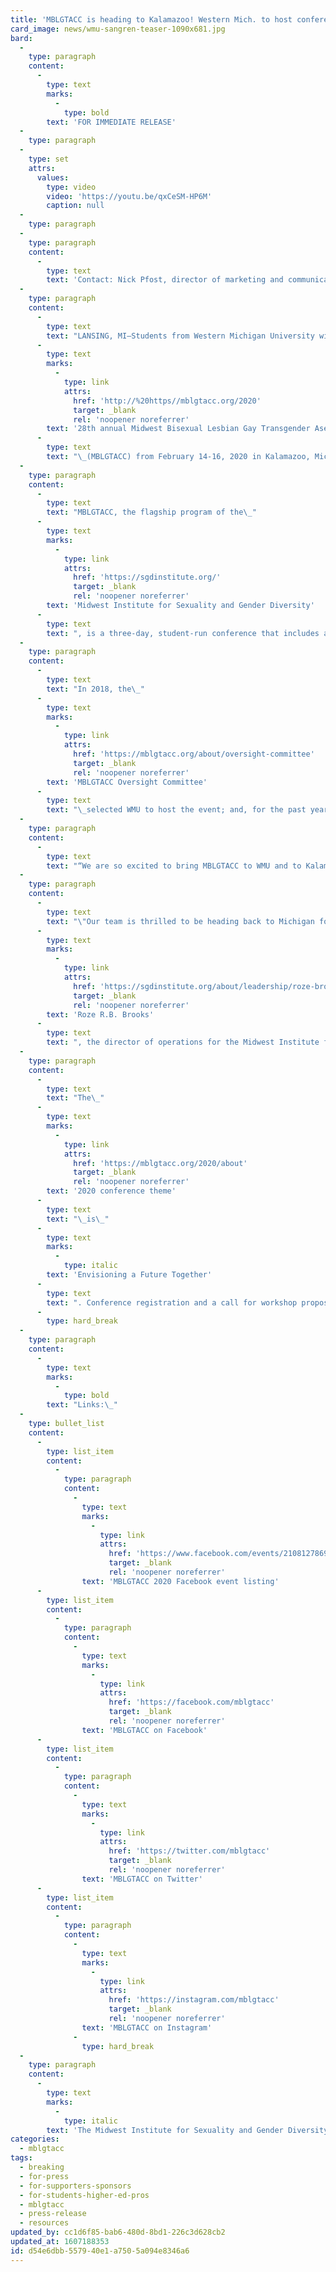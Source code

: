 ```yaml
---
title: 'MBLGTACC is heading to Kalamazoo! Western Mich. to host conference in 2020'
card_image: news/wmu-sangren-teaser-1090x681.jpg
bard:
  -
    type: paragraph
    content:
      -
        type: text
        marks:
          -
            type: bold
        text: 'FOR IMMEDIATE RELEASE'
  -
    type: paragraph
  -
    type: set
    attrs:
      values:
        type: video
        video: 'https://youtu.be/qxCeSM-HP6M'
        caption: null
  -
    type: paragraph
  -
    type: paragraph
    content:
      -
        type: text
        text: 'Contact: Nick Pfost, director of marketing and communications, Midwest Institute for Sexuality and Gender Diversity'
  -
    type: paragraph
    content:
      -
        type: text
        text: "LANSING, MI—Students from Western Michigan University will host the\_"
      -
        type: text
        marks:
          -
            type: link
            attrs:
              href: 'http://%20https//mblgtacc.org/2020'
              target: _blank
              rel: 'noopener noreferrer'
        text: '28th annual Midwest Bisexual Lesbian Gay Transgender Asexual College Conference'
      -
        type: text
        text: "\_(MBLGTACC) from February 14-16, 2020 in Kalamazoo, Michigan.\_"
  -
    type: paragraph
    content:
      -
        type: text
        text: "MBLGTACC, the flagship program of the\_"
      -
        type: text
        marks:
          -
            type: link
            attrs:
              href: 'https://sgdinstitute.org/'
              target: _blank
              rel: 'noopener noreferrer'
        text: 'Midwest Institute for Sexuality and Gender Diversity'
      -
        type: text
        text: ", is a three-day, student-run conference that includes a variety of keynote speakers, workshops, identity forums, and entertainment. The conference aims to connect, educate and empower students from across the region and nation.\_"
  -
    type: paragraph
    content:
      -
        type: text
        text: "In 2018, the\_"
      -
        type: text
        marks:
          -
            type: link
            attrs:
              href: 'https://mblgtacc.org/about/oversight-committee'
              target: _blank
              rel: 'noopener noreferrer'
        text: 'MBLGTACC Oversight Committee'
      -
        type: text
        text: "\_selected WMU to host the event; and, for the past year, the student leadership team has been diligently moving through early planning stages. This will be the first time MBLGTACC has visited Kalamazoo. (And yes, there really is a Kalamazoo.)\_"
  -
    type: paragraph
    content:
      -
        type: text
        text: "“We are so excited to bring MBLGTACC to WMU and to Kalamazoo,” says Danielle Kropveld, a student at Western Michigan University and the public relations chair for MBLGTACC 2020. “With this conference, we want to try and build a strong community that centers on advocacy, education, and empowerment and, through that, look forward to a future together. It's a chance for us to encourage important dialogue for the queer and trans community, and to have fun while we're doing it.”\_"
  -
    type: paragraph
    content:
      -
        type: text
        text: "\"Our team is thrilled to be heading back to Michigan for MBLGTACC 2020,\" says\_"
      -
        type: text
        marks:
          -
            type: link
            attrs:
              href: 'https://sgdinstitute.org/about/leadership/roze-brooks'
              target: _blank
              rel: 'noopener noreferrer'
        text: 'Roze R.B. Brooks'
      -
        type: text
        text: ", the director of operations for the Midwest Institute for Sexuality and Gender Diversity. \"With many of our staff residing in Michigan and/or being alumnx of its numerous colleges and universities, we're looking forward to bringing these experiences together as we support this year’s planning team. We're also thrilled about the opportunity to do some localised work by building new conference partners in the very state our organization was incorporated.\"\_"
  -
    type: paragraph
    content:
      -
        type: text
        text: "The\_"
      -
        type: text
        marks:
          -
            type: link
            attrs:
              href: 'https://mblgtacc.org/2020/about'
              target: _blank
              rel: 'noopener noreferrer'
        text: '2020 conference theme'
      -
        type: text
        text: "\_is\_"
      -
        type: text
        marks:
          -
            type: italic
        text: 'Envisioning a Future Together'
      -
        type: text
        text: ". Conference registration and a call for workshop proposals are tentatively scheduled to launch in summer/fall 2019, with announcements of speakers and entertainers to follow starting in the late fall.\_"
      -
        type: hard_break
  -
    type: paragraph
    content:
      -
        type: text
        marks:
          -
            type: bold
        text: "Links:\_"
  -
    type: bullet_list
    content:
      -
        type: list_item
        content:
          -
            type: paragraph
            content:
              -
                type: text
                marks:
                  -
                    type: link
                    attrs:
                      href: 'https://www.facebook.com/events/2108127869279128'
                      target: _blank
                      rel: 'noopener noreferrer'
                text: 'MBLGTACC 2020 Facebook event listing'
      -
        type: list_item
        content:
          -
            type: paragraph
            content:
              -
                type: text
                marks:
                  -
                    type: link
                    attrs:
                      href: 'https://facebook.com/mblgtacc'
                      target: _blank
                      rel: 'noopener noreferrer'
                text: 'MBLGTACC on Facebook'
      -
        type: list_item
        content:
          -
            type: paragraph
            content:
              -
                type: text
                marks:
                  -
                    type: link
                    attrs:
                      href: 'https://twitter.com/mblgtacc'
                      target: _blank
                      rel: 'noopener noreferrer'
                text: 'MBLGTACC on Twitter'
      -
        type: list_item
        content:
          -
            type: paragraph
            content:
              -
                type: text
                marks:
                  -
                    type: link
                    attrs:
                      href: 'https://instagram.com/mblgtacc'
                      target: _blank
                      rel: 'noopener noreferrer'
                text: 'MBLGTACC on Instagram'
              -
                type: hard_break
  -
    type: paragraph
    content:
      -
        type: text
        marks:
          -
            type: italic
        text: 'The Midwest Institute for Sexuality and Gender Diversity empowers students of diverse sexualities and genders to inspire sustainable change; leads higher education colleagues in relevant and inclusive practices; and advances knowledge of sexuality and gender through advocacy and expansive programming.'
categories:
  - mblgtacc
tags:
  - breaking
  - for-press
  - for-supporters-sponsors
  - for-students-higher-ed-pros
  - mblgtacc
  - press-release
  - resources
updated_by: cc1d6f85-bab6-480d-8bd1-226c3d628cb2
updated_at: 1607188353
id: d54e6dbb-5579-40e1-a750-5a094e8346a6
---
```

